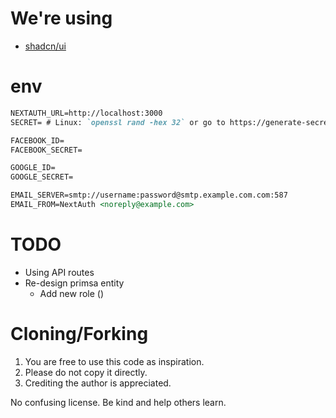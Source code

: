# We're using

- [shadcn/ui](https://ui.shadcn.com/docs/installation)

# env

```md
NEXTAUTH_URL=http://localhost:3000
SECRET= # Linux: `openssl rand -hex 32` or go to https://generate-secret.now.sh/32

FACEBOOK_ID=
FACEBOOK_SECRET=

GOOGLE_ID=
GOOGLE_SECRET=

EMAIL_SERVER=smtp://username:password@smtp.example.com.com:587
EMAIL_FROM=NextAuth <noreply@example.com>
```

# TODO
- Using API routes
- Re-design primsa entity
  - Add new role ()

# Cloning/Forking

1. You are free to use this code as inspiration.
2. Please do not copy it directly.
3. Crediting the author is appreciated.

No confusing license. Be kind and help others learn.
